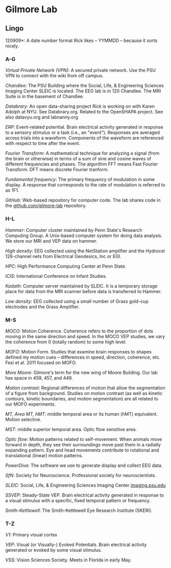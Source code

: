 # Gilmore Lab
## Lingo

120909*: A date number format Rick likes – YYMMDD – because it sorts nicely.

### A-G

*Virtual Private Network (VPN)*: A secured private network. Use the PSU VPN to connect with the wiki from off campus.

*Chandlee*: The PSU Building where the Social, Life, & Engineering Sciences Imaging Center SLEIC is located. The EEG lab is in 120 Chandlee. The MRI Suite is in the basement of Chandlee.

*Databrary*: An open data-sharing project Rick is working on with Karen Adolph at NYU. See Databrary.org. Related to the OpenSHAPA project. See also datavyu.org and labnanny.org

*ERP*: Event-related potential. Brain electrical activity generated in response to a sensory stimulus or a task (i.e., an "event"). Responses are averaged across trials into a waveform. Components of the waveform are referenced with respect to time after the event.

*Fourier Transform*: A mathematical technique for analyzing a signal (from the brain or otherwise) in terms of a sum of sine and cosine waves of different frequencies and phases. The algorithm FFT means Fast Fourier Transform. DFT means discrete Fourier tranform.

*Fundamental frequency*: The primary frequency of modulation in some display. A response that corresponds to the rate of modulation is referred to as 1F1.

*GitHub*: Web-based repository for computer code. The lab shares code in the [github.com/gilmore-lab](http://github.com/gilmore-lab) repository.

### H-L

*Hammer*: Computer cluster maintained by Penn State's Research Computing Group. A Unix-based computer system for doing data analysis. We store our MRI and VEP data on hammer.

*High density*: EEG collected using the NetStation amplifier and the Hydrocel 128-channel nets from Electrical Geodesics, Inc or EGI. 

*HPC*: High Performance Computing Center at Penn State.

*ICIS*: International Conference on Infant Studies.

*Kadath*: Computer server maintained by SLEIC. It is a temporary storage place for data from the MRI scanner before data is transferred to Hammer.

*Low density*: EEG collected using a small number of Grass gold-cup electrodes and the Grass Amplifier.

### M-S

*MOCO*: Motion Coherence. Coherence refers to the proportion of dots moving in the same direction and speed. In the MOCO VEP studies, we vary the coherence from 0 (totally random) to some high level.

*MOFO*: Motion Form. Studies that examine brain responses to shapes defined my motion cues – differences in speed, direction, coherence, etc. Fesi et al. 2011 focused on MOFO.

*More Moore*: Gilmore's term for the new wing of Moore Building. Our lab has space in 459, 457, and 449.

*Motion contrast*: Regional differences of motion that allow the segmentation of a figure from background. Studies on motion contrast (as well as kinetic contours, kinetic boundaries, and motion segmentation) are all related to our MOFO experiments.

*MT, Area MT, hMT*: middle temporal area or its human (hMT) equivalent. Motion selective.

*MST*: middle superior temporal area. Optic flow sensitive area.

*Optic flow*: Motion patterns related to self-movement. When animals move forward in depth, they see their surroundings move past them in a radially expanding pattern. Eye and head movements contribute to rotational and translational (linear) motion patterns.

*PowerDiva*: The software we use to generate display and collect EEG data.

*SfN*: Society for Neuroscience. Professional society for neuroscientists.

*SLEIC*: Social, Life, & Engineering Sciences Imaging Center [imaging.psu.edu](http://www.imaging.psu.edu)

*SSVEP*: Steady-State VEP. Brain electrical activity generated in response to a visual stimulus with a specific, fixed temporal pattern or frequency.

*Smith-Kettlewell*: The Smith-Kettlewell Eye Research Institute (SKERI).

### T-Z

*V1*: Primary visual cortex

*VEP*: Visual (or Visually-) Evoked Potentials. Brain electrical activity generated or evoked by some visual stimulus.

*VSS*: Vision Sciences Society. Meets in Florida in early May.